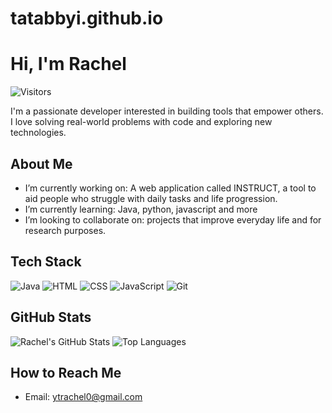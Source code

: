 # tatabbyi.github.io
#  Hi, I'm Rachel

![Visitors](https://count.getloli.com/get/@tatabbyi.readme?theme=moebooru)


I'm a passionate developer interested in building tools that empower others. I love solving real-world problems with code and exploring new technologies.

##  About Me

-  I’m currently working on: A web application called INSTRUCT, a tool to aid people who struggle with daily tasks and life progression.
-  I’m currently learning: Java, python, javascript and more
-  I’m looking to collaborate on: projects that improve everyday life and for research purposes.

##  Tech Stack

![Java](https://img.shields.io/badge/Java-ED8B00?style=for-the-badge&logo=java&logoColor=white)
![HTML](https://img.shields.io/badge/HTML5-E34F26?style=for-the-badge&logo=html5&logoColor=white)
![CSS](https://img.shields.io/badge/CSS3-1572B6?style=for-the-badge&logo=css3&logoColor=white)
![JavaScript](https://img.shields.io/badge/JavaScript-F7DF1E?style=for-the-badge&logo=javascript&logoColor=black)
![Git](https://img.shields.io/badge/Git-F05032?style=for-the-badge&logo=git&logoColor=white)

## GitHub Stats

![Rachel's GitHub Stats](https://github-readme-stats.vercel.app/api?username=tatabbyi&show_icons=true&theme=radical)
![Top Languages](https://github-readme-stats.vercel.app/api/top-langs/?username=tatabbyi&layout=compact&theme=radical)

##  How to Reach Me

-  Email: [ytrachel0@gmail.com](mailto:ytrachel0@gmail.com)
